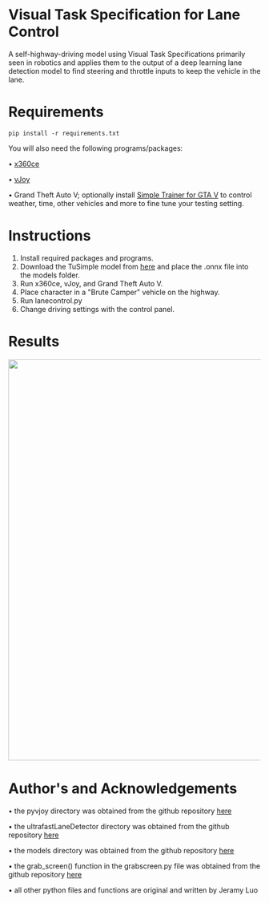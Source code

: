 # Visual Task Specification for Lane Control
A self-highway-driving model using Visual Task Specifications primarily seen in robotics and applies them to the output of a deep learning lane detection model to find steering and throttle inputs to keep the vehicle in the lane.
# Requirements
```
pip install -r requirements.txt
```

You will also need the following programs/packages:

• [x360ce](https://www.x360ce.com/)

• [vJoy](https://sourceforge.net/projects/vjoystick/)

• Grand Theft Auto V; optionally install [Simple Trainer for GTA V](https://www.gta5-mods.com/scripts/simple-trainer-for-gtav) to control  weather, time, other vehicles and more to fine tune your testing setting.

# Instructions

1. Install required packages and programs.
2. Download the TuSimple model from [here](https://github.com/PINTO0309/PINTO_model_zoo/tree/main/140_Ultra-Fast-Lane-Detection) and place the .onnx file into the models folder.
3. Run x360ce, vJoy, and Grand Theft Auto V.
4. Place character in a "Brute Camper" vehicle on the highway.
5. Run lanecontrol.py
6. Change driving settings with the control panel.

# Results
<img align="center" width="800" height="" src="figures/p2pmedium.gif">

# Author's and Acknowledgements
• the pyvjoy directory was obtained from the github repository [here](https://github.com/tidzo/pyvjoy)

• the ultrafastLaneDetector directory was obtained from the github repository [here](https://github.com/ibaiGorordo/onnx-Ultra-Fast-Lane-Detection-Inference)

• the models directory was obtained from the github repository [here](https://github.com/PINTO0309/PINTO_model_zoo/tree/main/140_Ultra-Fast-Lane-Detection)

• the grab_screen() function in the grabscreen.py file was obtained from the github repository [here](https://github.com/Sentdex/pygta5/blob/master/original_project/grabscreen.py)

• all other python files and functions are original and written by Jeramy Luo
